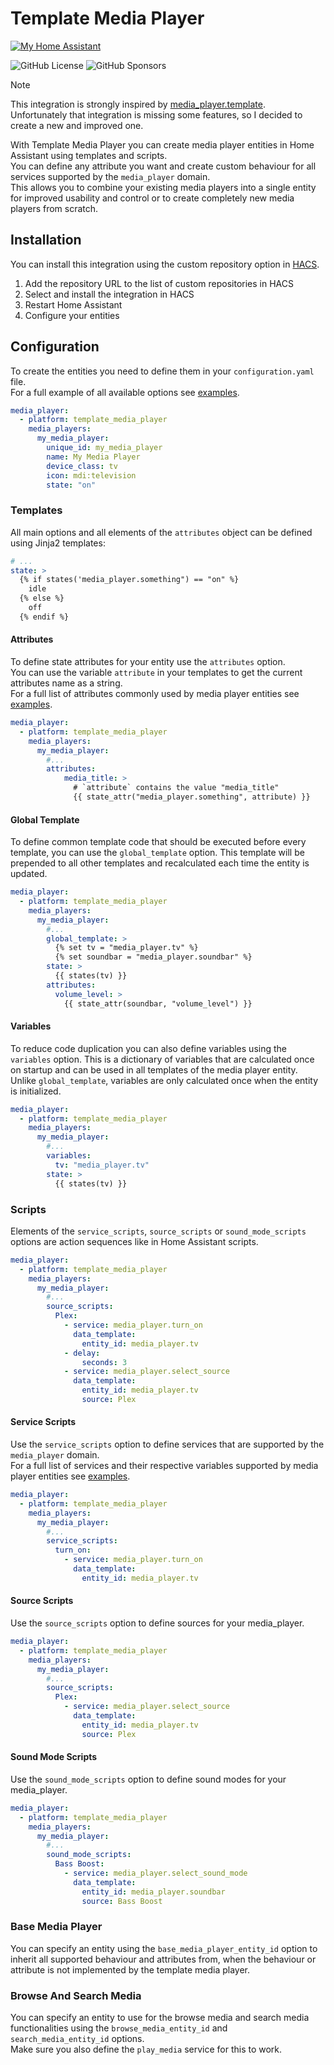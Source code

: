 # Template Media Player

[![My Home Assistant](https://img.shields.io/badge/Home%20Assistant-%2341BDF5.svg?style=flat&logo=home-assistant&label=My)](https://my.home-assistant.io/redirect/hacs_repository/?owner=EuleMitKeule&repository=template-media-player&category=integration)

![GitHub License](https://img.shields.io/github/license/eulemitkeule/template-media-player)
![GitHub Sponsors](https://img.shields.io/github/sponsors/eulemitkeule?logo=GitHub-Sponsors)

> [!NOTE]
> This integration is strongly inspired by [media_player.template](https://github.com/Sennevds/media_player.template).<br>
> Unfortunately that integration is missing some features, so I decided to create a new and improved one.

With Template Media Player you can create media player entities in Home Assistant using templates and scripts.<br>
You can define any attribute you want and create custom behaviour for all services supported by the `media_player` domain.<br>
This allows you to combine your existing media players into a single entity for improved usability and control or to create completely new media players from scratch.

## Installation

You can install this integration using the custom repository option in [HACS](https://hacs.xyz/).<br>

1. Add the repository URL to the list of custom repositories in HACS
2. Select and install the integration in HACS
3. Restart Home Assistant
4. Configure your entities

## Configuration

To create the entities you need to define them in your `configuration.yaml` file.<br>
For a full example of all available options see [examples](examples/configuration.yaml).

```yaml
media_player:
  - platform: template_media_player
    media_players:
      my_media_player:
        unique_id: my_media_player
        name: My Media Player
        device_class: tv
        icon: mdi:television
        state: "on"
```

### Templates

All main options and all elements of the `attributes` object can be defined using Jinja2 templates:

```yaml
# ...
state: >
  {% if states('media_player.something") == "on" %}
    idle
  {% else %}
    off
  {% endif %}
```

#### Attributes

To define state attributes for your entity use the `attributes` option.<br>
You can use the variable `attribute` in your templates to get the current attributes name as a string.<br>
For a full list of attributes commonly used by media player entities see [examples](examples/configuration.yaml).

```yaml
media_player:
  - platform: template_media_player
    media_players:
      my_media_player:
        #...
        attributes:
            media_title: >
              # `attribute` contains the value "media_title"
              {{ state_attr("media_player.something", attribute) }}
```

#### Global Template

To define common template code that should be executed before every template, you can use the `global_template` option.
This template will be prepended to all other templates and recalculated each time the entity is updated.<br>

```yaml
media_player:
  - platform: template_media_player
    media_players:
      my_media_player:
        #...
        global_template: >
          {% set tv = "media_player.tv" %}
          {% set soundbar = "media_player.soundbar" %}
        state: >
          {{ states(tv) }}
        attributes:
          volume_level: >
            {{ state_attr(soundbar, "volume_level") }}
```

#### Variables

To reduce code duplication you can also define variables using the `variables` option.
This is a dictionary of variables that are calculated once on startup and can be used in all templates of the media player entity.
Unlike `global_template`, variables are only calculated once when the entity is initialized.<br>

```yaml
media_player:
  - platform: template_media_player
    media_players:
      my_media_player:
        #...
        variables:
          tv: "media_player.tv"
        state: >
          {{ states(tv) }}
```

### Scripts

Elements of the `service_scripts`, `source_scripts` or `sound_mode_scripts` options are action sequences like in Home Assistant scripts.

```yaml
media_player:
  - platform: template_media_player
    media_players:
      my_media_player:
        #...
        source_scripts:
          Plex:
            - service: media_player.turn_on
              data_template:
                entity_id: media_player.tv
            - delay:
                seconds: 3
            - service: media_player.select_source
              data_template:
                entity_id: media_player.tv
                source: Plex
```

#### Service Scripts

Use the `service_scripts` option to define services that are supported by the `media_player` domain.<br>
For a full list of services and their respective variables supported by media player entities see [examples](examples/configuration.yaml).

```yaml
media_player:
  - platform: template_media_player
    media_players:
      my_media_player:
        #...
        service_scripts:
          turn_on:
            - service: media_player.turn_on
              data_template:
                entity_id: media_player.tv
```

#### Source Scripts

Use the `source_scripts` option to define sources for your media_player.

```yaml
media_player:
  - platform: template_media_player
    media_players:
      my_media_player:
        #...
        source_scripts:
          Plex:
            - service: media_player.select_source
              data_template:
                entity_id: media_player.tv
                source: Plex
```

#### Sound Mode Scripts

Use the `sound_mode_scripts` option to define sound modes for your media_player.

```yaml
media_player:
  - platform: template_media_player
    media_players:
      my_media_player:
        #...
        sound_mode_scripts:
          Bass Boost:
            - service: media_player.select_sound_mode
              data_template:
                entity_id: media_player.soundbar
                source: Bass Boost
```

### Base Media Player

You can specify an entity using the `base_media_player_entity_id` option to inherit all supported behaviour and attributes from, when the behaviour or attribute is not implemented by the template media player.

### Browse And Search Media

You can specify an entity to use for the browse media and search media functionalities using the `browse_media_entity_id` and `search_media_entity_id` options.<br>
Make sure you also define the `play_media` service for this to work.
